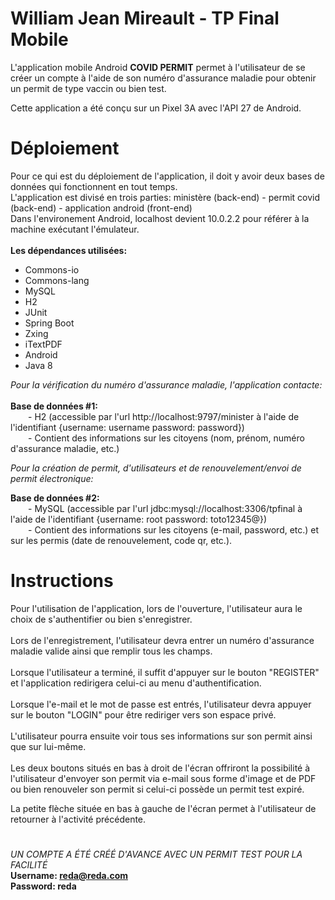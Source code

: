 # William Jean Mireault - TP Final Mobile

L'application mobile Android **COVID PERMIT** permet à l'utilisateur de se créer un compte à l'aide de son numéro d'assurance maladie pour obtenir un permit de type vaccin ou bien test.<br />

Cette application a été conçu sur un Pixel 3A avec l'API 27 de Android.

# Déploiement

Pour ce qui est du déploiement de l'application, il doit y avoir deux bases de données qui fonctionnent en tout temps.
<br />L'application est divisé en trois parties: ministère (back-end) - permit covid (back-end) - application android (front-end)
<br />Dans l'environement Android, localhost devient 10.0.2.2 pour référer à la machine exécutant l'émulateur.<br />
<br />
**Les dépendances utilisées:**
  - Commons-io
  - Commons-lang
  - MySQL
  - H2
  - JUnit
  - Spring Boot
  - Zxing
  - iTextPDF
  - Android
  - Java 8

*Pour la vérification du numéro d'assurance maladie, l'application contacte:*
<br />
<br />
  **Base de données #1:**
  <br />
      - H2 (accessible par l'url http://localhost:9797/minister à l'aide de l'identifiant {username: username password: password})<br />
      - Contient des informations sur les citoyens (nom, prénom, numéro d'assurance maladie, etc.)
    
*Pour la création de permit, d'utilisateurs et de renouvelement/envoi de permit électronique:*

  **Base de données #2:**
  <br />
      - MySQL (accessible par l'url jdbc:mysql://localhost:3306/tpfinal à l'aide de l'identifiant {username: root password: toto12345@})<br />
      - Contient des informations sur les citoyens (e-mail, password, etc.) et sur les permis (date de renouvelement, code qr, etc.).
    
# Instructions
Pour l'utilisation de l'application, lors de l'ouverture, l'utilisateur aura le choix de s'authentifier ou bien s'enregistrer.
<br />
<br />Lors de l'enregistrement, l'utilisateur devra entrer un numéro d'assurance maladie valide ainsi que remplir tous les champs.
<br />
<br />Lorsque l'utilisateur a terminé, il suffit d'appuyer sur le bouton "REGISTER" et l'application redirigera celui-ci au menu d'authentification.
<br />
<br />Lorsque l'e-mail et le mot de passe est entrés, l'utilisateur devra appuyer sur le bouton "LOGIN" pour être rediriger vers son espace privé.
<br />
<br />L'utilisateur pourra ensuite voir tous ses informations sur son permit ainsi que sur lui-même.
<br />
<br />Les deux boutons situés en bas à droit de l'écran offriront la possibilité à l'utilisateur d'envoyer son permit via e-mail sous forme d'image et de PDF ou bien renouveler son permit si celui-ci possède un permit test expiré.

La petite flèche située en bas à gauche de l'écran permet à l'utilisateur de retourner à l'activité précédente.
# 
*UN COMPTE A ÉTÉ CRÉÉ D'AVANCE AVEC UN PERMIT TEST POUR LA FACILITÉ*
<br />**Username: reda@reda.com**
<br />**Password: reda**
